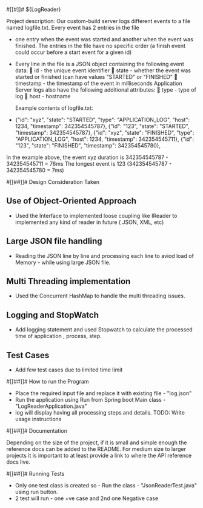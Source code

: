 #[[#]]# ${LogReader}

Project description: 
Our custom-build server logs different events to a file named logfile.txt.  Every event has 2 entries in the file
- one entry when the event was started and another when the event was finished. The entries in the file
  have no specific order (a finish event could occur before a start event for a given id)

- Every line in the file is a JSON object containing the following event data:
    id - the unique event identifier
    state - whether the event was started or finished (can have values "STARTED" or "FINISHED"
    timestamp - the timestamp of the event in milliseconds
  Application Server logs also have the following additional attributes:
    type - type of log
    host - hostname
  
  Example contents of logfile.txt:
-  {"id": "xyz", "state": "STARTED", "type": "APPLICATION_LOG", "host": 1234, "timestamp": 342354545787},
   {"id": "123", "state": "STARTED",  "timestamp": 342354545787},
   {"id": "xyz", "state": "FINISHED", "type": "APPLICATION_LOG", "host": 1234, "timestamp": 342354545711},
   {"id": "123", "state": "FINISHED", "timestamp": 342354545780},
   
  In the example above, the event xyz duration is 342354545787 - 342354545711 = 76ms
  The longest event is 123 (342354545787 - 342354545780 = 7ms)

#[[##]]# Design Consideration Taken
## Use of Object-Oriented Approach 
- Used the Interface to implemented loose coupling  like IReader to implemented any kind of reader in future ( JSON, XML, etc)

## Large JSON file  handling
- Reading the JSON line by line and processing each line to aviod load of Memory - while using large JSON file.

## Multi Threading implementation
- Used the Concurrent HashMap to handle the multi threading issues.

## Logging and StopWatch
- Add logging statement and used Stopwatch to calculate the processed time of application , process, step.

## Test Cases
- Add few test cases due to limited time limit


#[[##]]# How to run the Program 
- Place the required input file and replace it with existing file - "log.json"
- Run the application using Run from Spring boot Main class - "LogReaderApplication.java"
- log will display having all processing steps and details.
TODO: Write usage instructions

#[[##]]# Documentation

Depending on the size of the project, if it is small and simple enough the reference docs can be added to the README.
For medium size to larger projects it is important to at least provide a link to where the API reference docs live.

#[[##]]# Running Tests

- Only one test class is created so - Run the  class - "JsonReaderTest.java" using run button. 
- 2 test will run - one +ve case and 2nd one Negative case

